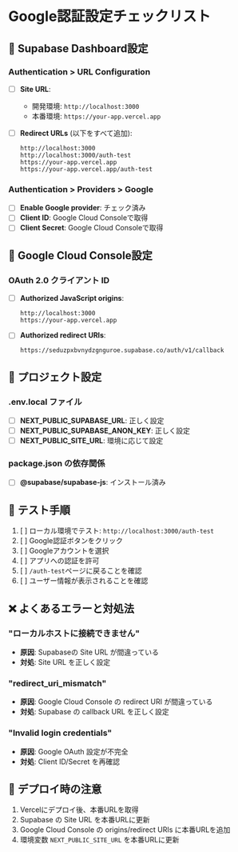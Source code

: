 # Google認証設定チェックリスト

## 🔧 Supabase Dashboard設定

### Authentication > URL Configuration
- [ ] **Site URL**: 
  - 開発環境: `http://localhost:3000`
  - 本番環境: `https://your-app.vercel.app`

- [ ] **Redirect URLs** (以下をすべて追加):
  ```
  http://localhost:3000
  http://localhost:3000/auth-test
  https://your-app.vercel.app
  https://your-app.vercel.app/auth-test
  ```

### Authentication > Providers > Google
- [ ] **Enable Google provider**: チェック済み
- [ ] **Client ID**: Google Cloud Consoleで取得
- [ ] **Client Secret**: Google Cloud Consoleで取得

## 🔧 Google Cloud Console設定

### OAuth 2.0 クライアント ID
- [ ] **Authorized JavaScript origins**:
  ```
  http://localhost:3000
  https://your-app.vercel.app
  ```

- [ ] **Authorized redirect URIs**:
  ```
  https://seduzpxbvnydzgnguroe.supabase.co/auth/v1/callback
  ```

## 🔧 プロジェクト設定

### .env.local ファイル
- [ ] **NEXT_PUBLIC_SUPABASE_URL**: 正しく設定
- [ ] **NEXT_PUBLIC_SUPABASE_ANON_KEY**: 正しく設定
- [ ] **NEXT_PUBLIC_SITE_URL**: 環境に応じて設定

### package.json の依存関係
- [ ] **@supabase/supabase-js**: インストール済み

## 🧪 テスト手順

1. [ ] ローカル環境でテスト: `http://localhost:3000/auth-test`
2. [ ] Google認証ボタンをクリック
3. [ ] Googleアカウントを選択
4. [ ] アプリへの認証を許可
5. [ ] `/auth-test`ページに戻ることを確認
6. [ ] ユーザー情報が表示されることを確認

## ❌ よくあるエラーと対処法

### "ローカルホストに接続できません"
- **原因**: Supabaseの Site URL が間違っている
- **対処**: Site URL を正しく設定

### "redirect_uri_mismatch"
- **原因**: Google Cloud Console の redirect URI が間違っている
- **対処**: Supabase の callback URL を正しく設定

### "Invalid login credentials"
- **原因**: Google OAuth 設定が不完全
- **対処**: Client ID/Secret を再確認

## 🚀 デプロイ時の注意

1. Vercelにデプロイ後、本番URLを取得
2. Supabase の Site URL を本番URLに更新
3. Google Cloud Console の origins/redirect URIs に本番URLを追加
4. 環境変数 `NEXT_PUBLIC_SITE_URL` を本番URLに更新
